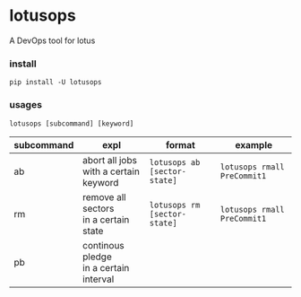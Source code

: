 # lotusops
A DevOps tool for lotus
### install
```
pip install -U lotusops
```
### usages
```
lotusops [subcommand] [keyword]
```
subcommand|expl|format|example
-----|----------|------|------
ab|abort all jobs<br> with a certain keyword|```lotusops ab [sector-state]```|```lotusops rmall PreCommit1```
rm|remove all sectors<br> in a certain state|```lotusops rm [sector-state]```|```lotusops rmall PreCommit1```
pb|continous pledge<br> in a certain interval|


